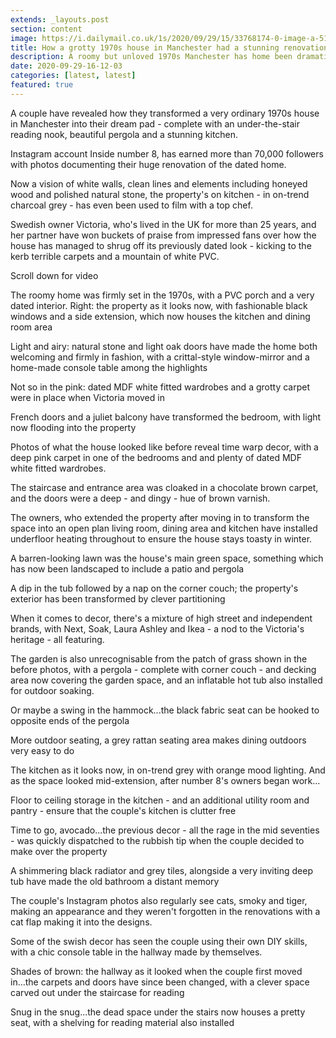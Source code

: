 ```yaml
---
extends: _layouts.post
section: content
image: https://i.dailymail.co.uk/1s/2020/09/29/15/33768174-0-image-a-51_1601388942656.jpg 
title: How a grotty 1970s house in Manchester had a stunning renovation 
description: A roomy but unloved 1970s Manchester has home been dramatically transformed into a stylish pad by Swedish Instagrammer Victoria, whos lived in the UK for more than 25 years. 
date: 2020-09-29-16-12-03 
categories: [latest, latest] 
featured: true 
--- 
```

A couple have revealed how they transformed a very ordinary 1970s house in Manchester into their dream pad - complete with an under-the-stair reading nook, beautiful pergola and a stunning kitchen.  

Instagram account Inside number 8, has earned more than 70,000 followers with photos documenting their huge renovation of the dated home. 

Now a vision of white walls, clean lines and elements including honeyed wood and polished natural stone, the property's on kitchen - in on-trend charcoal grey - has even been used to film with a top chef. 

Swedish owner Victoria, who's lived in the UK for more than 25 years, and her partner have won buckets of praise from impressed fans over how the house has managed to shrug off its previously dated look - kicking to the kerb terrible carpets and a mountain of white PVC.   

Scroll down for video  

The roomy home was firmly set in the 1970s, with a PVC porch and a very dated interior. Right: the property as it looks now, with fashionable black windows and a side extension, which now houses the kitchen and dining room area

Light and airy: natural stone and light oak doors have made the home both welcoming and firmly in fashion, with a crittal-style window-mirror and a home-made console table among the highlights 

Not so in the pink: dated MDF white fitted wardrobes and a grotty carpet were in place when Victoria moved in

French doors and a juliet balcony have transformed the bedroom, with light now flooding into the property

Photos of what the house looked like before reveal time warp decor, with a deep pink carpet in one of the bedrooms and and plenty of dated MDF white fitted wardrobes. 

The staircase and entrance area was cloaked in a chocolate brown carpet, and the doors were a deep - and dingy - hue of brown varnish. 

The owners, who extended the property after moving in to transform the space into an open plan living room, dining area and kitchen have installed underfloor heating throughout to ensure the house stays toasty in winter.  

A barren-looking lawn was the house's main green space, something which has now been landscaped to include a patio and pergola

A dip in the tub followed by a nap on the corner couch; the property's exterior has been transformed by clever partitioning 

When it comes to decor, there's a mixture of high street and independent brands, with Next, Soak, Laura Ashley and Ikea - a nod to the Victoria's heritage - all featuring.

The garden is also unrecognisable from the patch of grass shown in the before photos, with a pergola - complete with corner couch - and decking area now covering the garden space, and an inflatable hot tub also installed for outdoor soaking. 

Or maybe a swing in the hammock...the black fabric seat can be hooked to opposite ends of the pergola

More outdoor seating, a grey rattan seating area makes dining outdoors very easy to do

The kitchen as it looks now, in on-trend grey with orange mood lighting. And as the space looked mid-extension, after number 8's owners began work...

Floor to ceiling storage in the kitchen - and an additional utility room and pantry - ensure that the couple's kitchen is clutter free

Time to go, avocado...the previous decor - all the rage in the mid seventies - was quickly dispatched to the rubbish tip when the couple decided to make over the property

A shimmering black radiator and grey tiles, alongside a very inviting deep tub have made the old bathroom a distant memory

The couple's Instagram photos also regularly see cats, smoky and tiger, making an appearance and they weren't forgotten in the renovations with a cat flap making it into the designs.

Some of the swish decor has seen the couple using their own DIY skills, with a chic console table in the hallway made by themselves.  

Shades of brown: the hallway as it looked when the couple first moved in...the carpets and doors have since been changed, with a clever space carved out under the staircase for reading  

Snug in the snug...the dead space under the stairs now houses a pretty seat, with a shelving for reading material also installed

